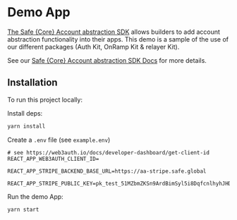 # Demo App

[The Safe {Core} Account abstraction SDK](https://github.com/safe-global/account-abstraction-sdk) allows builders to add account abstraction functionality into their apps. This demo is a sample of the use of our different packages (Auth Kit, OnRamp Kit & relayer Kit).

See our [Safe {Core} Account abstraction SDK Docs](https://docs.gnosis-safe.io/learn/safe-core-account-abstraction-sdk) for more details.

## Installation

To run this project locally:

Install deps:

```bash
yarn install
```

Create a `.env` file (see `example.env`)

```
# see https://web3auth.io/docs/developer-dashboard/get-client-id
REACT_APP_WEB3AUTH_CLIENT_ID=

REACT_APP_STRIPE_BACKEND_BASE_URL=https://aa-stripe.safe.global

REACT_APP_STRIPE_PUBLIC_KEY=pk_test_51MZbmZKSn9ArdBimSyl5i8DqfcnlhyhJHD8bF2wKrGkpvNWyPvBAYtE211oHda0X3Ea1n4e9J9nh2JkpC7Sxm5a200Ug9ijfoO

```

Run the demo App:

```bash
yarn start
```

